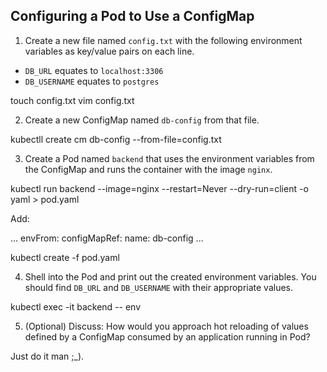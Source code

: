 ## Configuring a Pod to Use a ConfigMap

1. Create a new file named `config.txt` with the following environment variables as key/value pairs on each line.

- `DB_URL` equates to `localhost:3306`
- `DB_USERNAME` equates to `postgres`

touch config.txt
vim config.txt

2. Create a new ConfigMap named `db-config` from that file.

kubectll create cm db-config --from-file=config.txt

3. Create a Pod named `backend` that uses the environment variables from the ConfigMap and runs the container with the image `nginx`.

kubectl run backend --image=nginx --restart=Never --dry-run=client -o yaml > pod.yaml

Add:

...
    envFrom:
        configMapRef:
            name: db-config
...

kubectl create -f pod.yaml

4. Shell into the Pod and print out the created environment variables. You should find `DB_URL` and `DB_USERNAME` with their appropriate values.

kubectl exec -it backend -- env

5. (Optional) Discuss: How would you approach hot reloading of values defined by a ConfigMap consumed by an application running in Pod?

Just do it man ;_).